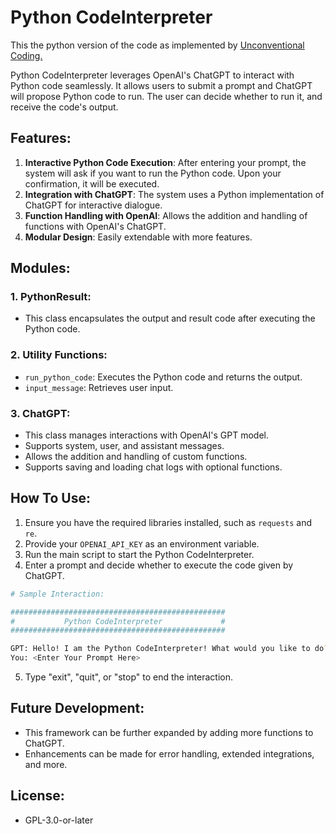 # Python CodeInterpreter

This the python version of the code as implemented by [Unconventional Coding.](https://github.com/unconv/code-interpreter)

Python CodeInterpreter leverages OpenAI's ChatGPT to interact with Python code seamlessly. It allows users to submit a prompt and ChatGPT will propose Python code to run. The user can decide whether to run it, and receive the code's output.

## Features:
1. **Interactive Python Code Execution**: After entering your prompt, the system will ask if you want to run the Python code. Upon your confirmation, it will be executed.
2. **Integration with ChatGPT**: The system uses a Python implementation of ChatGPT for interactive dialogue.
3. **Function Handling with OpenAI**: Allows the addition and handling of functions with OpenAI's ChatGPT.
4. **Modular Design**: Easily extendable with more features.

## Modules:

### 1. PythonResult:
- This class encapsulates the output and result code after executing the Python code.

### 2. Utility Functions:
- `run_python_code`: Executes the Python code and returns the output.
- `input_message`: Retrieves user input.

### 3. ChatGPT:
- This class manages interactions with OpenAI's GPT model.
- Supports system, user, and assistant messages.
- Allows the addition and handling of custom functions.
- Supports saving and loading chat logs with optional functions.
  
## How To Use:

1. Ensure you have the required libraries installed, such as `requests` and `re`.
2. Provide your `OPENAI_API_KEY` as an environment variable.
3. Run the main script to start the Python CodeInterpreter.
4. Enter a prompt and decide whether to execute the code given by ChatGPT.

```bash
# Sample Interaction:

################################################
#           Python CodeInterpreter             #
################################################

GPT: Hello! I am the Python CodeInterpreter! What would you like to do?
You: <Enter Your Prompt Here>
```

5. Type "exit", "quit", or "stop" to end the interaction.

## Future Development:

- This framework can be further expanded by adding more functions to ChatGPT.
- Enhancements can be made for error handling, extended integrations, and more.

## License:

- GPL-3.0-or-later
